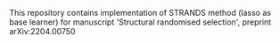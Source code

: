 This repository contains implementation of STRANDS method (lasso as base learner) for manuscript 'Structural randomised selection', preprint arXiv:2204.00750
